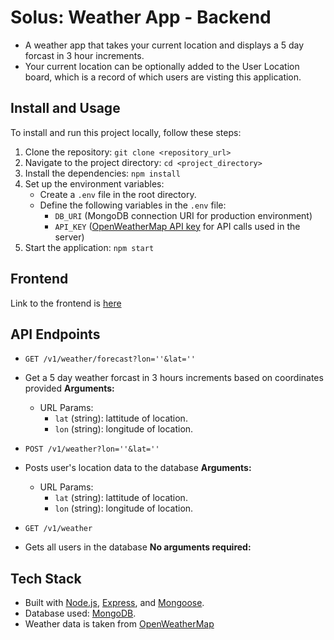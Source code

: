 # Solus: Weather App - Backend
- A weather app that takes your current location and displays a 5 day forcast in 3 hour increments.  
- Your current location can be optionally added to the User Location board, which is a record of which users are visting this application.

## Install and Usage
To install and run this project locally, follow these steps:

1. Clone the repository: `git clone <repository_url>`
2. Navigate to the project directory: `cd <project_directory>`
3. Install the dependencies: `npm install`
4. Set up the environment variables:
   - Create a `.env` file in the root directory.
   - Define the following variables in the `.env` file:
     - `DB_URI` (MongoDB connection URI for production environment)
     - `API_KEY` ([OpenWeatherMap API key](https://openweathermap.org/appid) for API calls used in the server)
5. Start the application: `npm start`

## Frontend
Link to the frontend is [here](https://github.com/Voltorik/solus)

## API Endpoints
- `GET /v1/weather/forecast?lon=''&lat=''`
- Get a 5 day weather forcast in 3 hours increments based on coordinates provided
  **Arguments:**
  - URL Params:
    - `lat` (string): lattitude of location.
    - `lon` (string): longitude of location.

- `POST /v1/weather?lon=''&lat=''`
- Posts user's location data to the database
  **Arguments:**
  - URL Params:
    - `lat` (string): lattitude of location.
    - `lon` (string): longitude of location.

- `GET /v1/weather`
- Gets all users in the database 
  **No arguments required:**
    
## Tech Stack
- Built with [Node.js](https://nodejs.org/en), [Express](https://expressjs.com/), and [Mongoose](https://mongoosejs.com/).
- Database used: [MongoDB](https://www.mongodb.com/).
- Weather data is taken from [OpenWeatherMap](https://openweathermap.org/forecast5)
